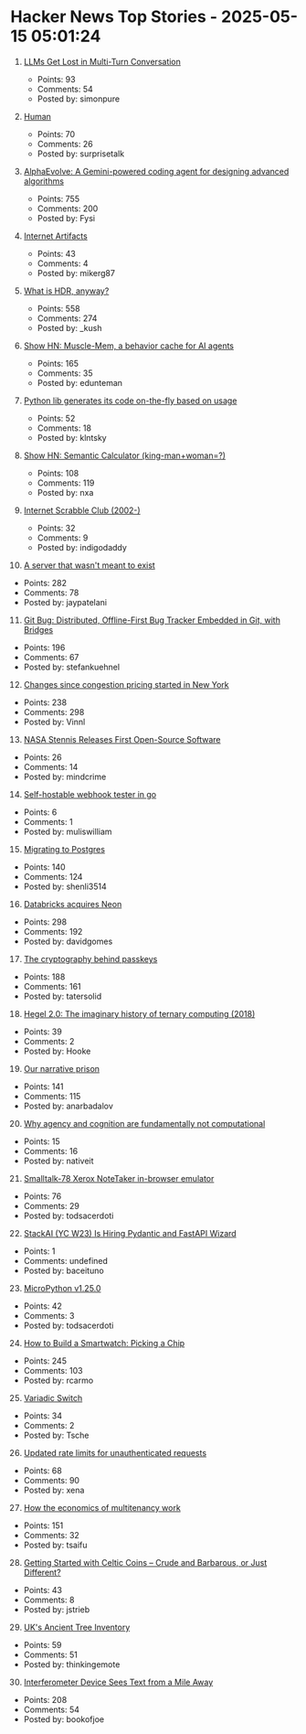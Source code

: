 # Hacker News Top Stories - 2025-05-15 05:01:24

1. [LLMs Get Lost in Multi-Turn Conversation](https://arxiv.org/abs/2505.06120)
   - Points: 93
   - Comments: 54
   - Posted by: simonpure

2. [Human](https://quarter--mile.com/Human)
   - Points: 70
   - Comments: 26
   - Posted by: surprisetalk

3. [AlphaEvolve: A Gemini-powered coding agent for designing advanced algorithms](https://deepmind.google/discover/blog/alphaevolve-a-gemini-powered-coding-agent-for-designing-advanced-algorithms/)
   - Points: 755
   - Comments: 200
   - Posted by: Fysi

4. [Internet Artifacts](https://neal.fun/internet-artifacts/)
   - Points: 43
   - Comments: 4
   - Posted by: mikerg87

5. [What is HDR, anyway?](https://www.lux.camera/what-is-hdr/)
   - Points: 558
   - Comments: 274
   - Posted by: _kush

6. [Show HN: Muscle-Mem, a behavior cache for AI agents](https://github.com/pig-dot-dev/muscle-mem)
   - Points: 165
   - Comments: 35
   - Posted by: edunteman

7. [Python lib generates its code on-the-fly based on usage](https://github.com/cofob/autogenlib)
   - Points: 52
   - Comments: 18
   - Posted by: klntsky

8. [Show HN: Semantic Calculator (king-man+woman=?)](https://calc.datova.ai)
   - Points: 108
   - Comments: 119
   - Posted by: nxa

9. [Internet Scrabble Club (2002-)](https://isc.ro/)
   - Points: 32
   - Comments: 9
   - Posted by: indigodaddy

10. [A server that wasn't meant to exist](https://it-notes.dragas.net/2025/05/13/the_server_that_wasnt_meant_to_exist/)
   - Points: 282
   - Comments: 78
   - Posted by: jaypatelani

11. [Git Bug: Distributed, Offline-First Bug Tracker Embedded in Git, with Bridges](https://github.com/git-bug/git-bug)
   - Points: 196
   - Comments: 67
   - Posted by: stefankuehnel

12. [Changes since congestion pricing started in New York](https://www.nytimes.com/interactive/2025/05/11/upshot/congestion-pricing.html)
   - Points: 238
   - Comments: 298
   - Posted by: Vinnl

13. [NASA Stennis Releases First Open-Source Software](https://www.nasa.gov/centers-and-facilities/stennis/stennis-first-open-source-software/)
   - Points: 26
   - Comments: 14
   - Posted by: mindcrime

14. [Self-hostable webhook tester in go](https://testwebhook.xyz)
   - Points: 6
   - Comments: 1
   - Posted by: muliswilliam

15. [Migrating to Postgres](https://engineering.usemotion.com/migrating-to-postgres-3c93dff9c65d)
   - Points: 140
   - Comments: 124
   - Posted by: shenli3514

16. [Databricks acquires Neon](https://www.databricks.com/blog/databricks-neon)
   - Points: 298
   - Comments: 192
   - Posted by: davidgomes

17. [The cryptography behind passkeys](https://blog.trailofbits.com/2025/05/14/the-cryptography-behind-passkeys/)
   - Points: 188
   - Comments: 161
   - Posted by: tatersolid

18. [Hegel 2.0: The imaginary history of ternary computing (2018)](https://www.cabinetmagazine.org/issues/65/weatherby.php)
   - Points: 39
   - Comments: 2
   - Posted by: Hooke

19. [Our narrative prison](https://aeon.co/essays/why-does-every-film-and-tv-series-seem-to-have-the-same-plot)
   - Points: 141
   - Comments: 115
   - Posted by: anarbadalov

20. [Why agency and cognition are fundamentally not computational](https://www.frontiersin.org/journals/psychology/articles/10.3389/fpsyg.2024.1362658/full)
   - Points: 15
   - Comments: 16
   - Posted by: nativeit

21. [Smalltalk-78 Xerox NoteTaker in-browser emulator](https://smalltalkzoo.thechm.org/users/bert/Smalltalk-78.html)
   - Points: 76
   - Comments: 29
   - Posted by: todsacerdoti

22. [StackAI (YC W23) Is Hiring Pydantic and FastAPI Wizard](https://www.ycombinator.com/companies/stackai/jobs/8nYnmlN-backend-engineer)
   - Points: 1
   - Comments: undefined
   - Posted by: baceituno

23. [MicroPython v1.25.0](https://github.com/micropython/micropython/releases/tag/v1.25.0)
   - Points: 42
   - Comments: 3
   - Posted by: todsacerdoti

24. [How to Build a Smartwatch: Picking a Chip](https://ericmigi.com/blog/how-to-build-a-smartwatch-picking-a-chip/)
   - Points: 245
   - Comments: 103
   - Posted by: rcarmo

25. [Variadic Switch](https://pydong.org/posts/variadic-switch/)
   - Points: 34
   - Comments: 2
   - Posted by: Tsche

26. [Updated rate limits for unauthenticated requests](https://github.blog/changelog/2025-05-08-updated-rate-limits-for-unauthenticated-requests/)
   - Points: 68
   - Comments: 90
   - Posted by: xena

27. [How the economics of multitenancy work](https://www.blacksmith.sh/blog/the-economics-of-operating-a-ci-cloud)
   - Points: 151
   - Comments: 32
   - Posted by: tsaifu

28. [Getting Started with Celtic Coins – Crude and Barbarous, or Just Different?](https://collectingancientcoins.co.uk/getting-started-with-celtic-coins-crude-and-barbarous-or-just-different/)
   - Points: 43
   - Comments: 8
   - Posted by: jstrieb

29. [UK's Ancient Tree Inventory](https://ati.woodlandtrust.org.uk/)
   - Points: 59
   - Comments: 51
   - Posted by: thinkingemote

30. [Interferometer Device Sees Text from a Mile Away](https://physics.aps.org/articles/v18/99)
   - Points: 208
   - Comments: 54
   - Posted by: bookofjoe

